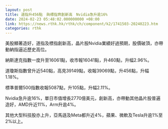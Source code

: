 ```yaml
---
layout: post
title: 道指升456點　與標指齊創新高　Nvidia急升逾16%
date: 2024-02-23 05:48:02.000000000 +08:00
link: https://news.rthk.hk/rthk/ch/component/k2/1741503-20240223.htm
categories: rthk
---
```


美股顯著造好，道指及標指創新高，晶片股Nvidia業績好過預期，股價破頂，亦帶動納指逼近歷史高位。

納斯達克指數一度升至16061點，收市報16041點，升460點，升幅2.96%。

道瓊斯指數曾升近540點，高見39149點，收報39069點，升456點，升幅1.18%。

標準普爾500指數收報5087點，升105點，升幅2.11%。

Nvidia急升逾16%，單日市值增長2770億美元，創新高，亦帶動其他晶片股普遍造好，AMD升近11%，Arm升逾4%。

其他大型科技股亦上升，亞馬遜及Meta都升近4%，蘋果、微軟及Tesla升逾1%至2%以上。
